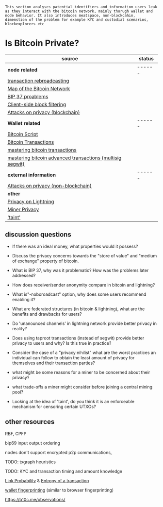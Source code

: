 ```
This section analyses patential identifiers and information users leak as they interact with the bitcoin network, mainly thorugh wallet and node behavior. It also introduces meatspace, non-blockcahin, dimenstion of the problem for example KYC and custodial scenarios, blockexplorers etc

```
# Is Bitcoin Private?



| source                                                                                                                             | status |
| ---------------------------------------------------------------------------------------------------------------------------------- | ------ |
| **node related**                                                                                                                   | ------ |
| [transaction rebroadcasting](https://www.youtube.com/watch?v=v4TXfwwz_VI)                                                          |        |
| [Map of the Bitcoin Network](https://medium.com/@gloriazhao/map-of-the-bitcoin-network-c6f2619a76f3)                               |        |
| [BIP 37 proablems](https://en.bitcoin.it/wiki/BIP37_privacy_problems)                                                              |        |
| [Client-side block filtering](https://en.bitcoin.it/wiki/Client-side_block_filtering)                                              |        |
| [Attacks on privacy (blockchain)](https://en.bitcoin.it/wiki/Privacy#Blockchain_attacks_on_privacy)                                |        |
| **Wallet related**                                                                                                                 | ------ |
| [Bitcoin Script](https://en.bitcoin.it/wiki/Script)                                                                                |        |
| [Bitcoin Transactions](https://en.bitcoin.it/wiki/Transaction)                                                                     |        |
| [mastering bitcoin transactions](https://github.com/bitcoinbook/bitcoinbook/blob/develop/ch06.asciidoc)                            |        |
| [mastering bitcoin advanced transactions (multisig segwit)](https://github.com/bitcoinbook/bitcoinbook/blob/develop/ch07.asciidoc) |        |
| **external information**                                                                                                           | ------ |
| [Attacks on privacy (non-blockchain)](https://en.bitcoin.it/wiki/Privacy#Non-blockchain_attacks_on_privacy)                        |        |
| **other**                                                                                                                          |        |
| [Privacy on Lightning](https://github.com/lnbook/lnbook/blob/develop/16_security_privacy_ln.asciidoc)                              |        |
| [Miner Privacy](https://braiins.com/blog/data-privacy-and-security-for-bitcoin-miners)                                             |        |
| ['taint'](https://blockfi.com/prohibited-uses)                                                                                     |        |



## discussion questions

- If there was an ideal money, what properties would it possess?

- Discuss the privacy concerns towards the "store of value" and "medium of exchange" property of bitcoin.

- What is BIP 37, why was it problematic? How was the problems later addressed?

- How does receiver/sender anonymity compare in bitcoin and lightning?

- What is"-noboroadcast" option, why does some users recommend enabling it?

- What are federated structures (in bitcoin & lightning), what are the benefits and drawbacks for users?

- Do 'unanounced channels' in lightning network provide better privacy in reality?

- Does using taproot transactions (instead of segwit) provide better privacy to users and why? Is this true in practice?

- Consider the case of a "privacy nihilist" what are the worst practices an individual can follow to obtain the least amount of privacy for themselves and their transaction parties?

- what might be some reasons for a miner to be concerned about their privacy?

- what trade-offs a miner might consider before joining a central mining pool?

- Looking at the idea of 'taint', do you think it is an enforceable mechanism for censoring certain UTXOs?



## other resources

RBF, CPFP

bip69 input output ordering

nodes don't support encrypted p2p communications, 

TODO: txgraph heuristics

TODO: KYC and transaction timing and amount knowledge

[Link Probability](https://gist.github.com/LaurentMT/d361bca6dc52868573a2) & [Entropy of a transaction](https://gist.github.com/LaurentMT/e758767ca4038ac40aaf)


[wallet fingerprinting](https://github.com/achow101/wallet-fingerprinting) (similar to browser fingerprinting)
  
https://b10c.me/observations/
  